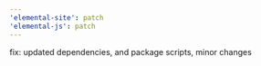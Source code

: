 ```yaml
---
'elemental-site': patch
'elemental-js': patch
---
```


fix: updated dependencies, and package scripts, minor changes
